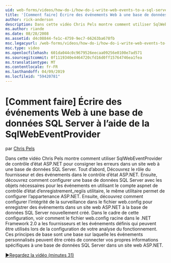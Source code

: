 ```yaml
---
uid: web-forms/videos/how-do-i/how-do-i-write-web-events-to-a-sql-server-database-using-the-sqlwebeventprovider
title: '[Comment faire] Écrire des événements Web à une base de données SQL Server à l’aide de la SqlWebEventProvider | Microsoft Docs'
author: rick-anderson
description: Dans cette vidéo Chris Pels montre comment utiliser SqlWebEventProvider de contrôle d’état ASP.NET pour consigner les erreurs dans un site web à une base de données SQL Server. Tout d’abord, ffacer...
ms.author: riande
ms.date: 08/28/2008
ms.assetid: d4c08844-fe1c-4759-9ec7-66263ba678fb
msc.legacyurl: /web-forms/videos/how-do-i/how-do-i-write-web-events-to-a-sql-server-database-using-the-sqlwebeventprovider
msc.type: video
ms.openlocfilehash: 601da044c0c9679526eecaa09256e0100e7ad571
ms.sourcegitcommit: 0f1119340e4464720cfd16d0ff15764746ea1fea
ms.translationtype: MT
ms.contentlocale: fr-FR
ms.lasthandoff: 04/09/2019
ms.locfileid: "59420781"
---
```

# <a name="how-do-i-write-web-events-to-a-sql-server-database-using-the-sqlwebeventprovider"></a>[Comment faire] Écrire des événements Web à une base de données SQL Server à l’aide de la SqlWebEventProvider

par [Chris Pels](https://twitter.com/chrispels)

Dans cette vidéo Chris Pels montre comment utiliser SqlWebEventProvider de contrôle d’état ASP.NET pour consigner les erreurs dans un site web à une base de données SQL Server. Tout d’abord, Découvrez le rôle du fournisseur et des événements dans le contrôle d’état ASP.NET. Ensuite, découvrez comment configurer une base de données SQL Server avec les objets nécessaires pour les événements en utilisant le compte aspnet de contrôle d’état d’enregistrement\_regiis utilitaire, le même utilitaire permet de configurer l’appartenance ASP.NET. Ensuite, découvrez comment configurer l’intégrité de la surveillance dans le fichier web.config pour enregistrer des événements dans un site web ASP.NET à la base de données SQL Server nouvellement créé. Dans le cadre de cette configuration, voir comment le fichier web.config racine dans le .NET Framework 2.0 a les fournisseurs et les événements définis qui peuvent être utilisés lors de la configuration de votre analyse du fonctionnement. Ces principes de base sont une base sur laquelle les événements personnalisés peuvent être créés de connecter vos propres informations spécifiques à une base de données SQL Server dans un site web ASP.NET.

[&#9654;Regardez la vidéo (minutes 31)](https://channel9.msdn.com/Blogs/ASP-NET-Site-Videos/how-do-i-write-web-events-to-a-sql-server-database-using-the-sqlwebeventprovider)
